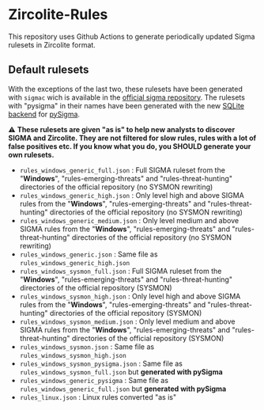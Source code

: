 # Zircolite-Rules

This repository uses Github Actions to generate periodically updated Sigma rulesets in Zircolite format.

## Default rulesets

With the exceptions of the last two, these rulesets have been generated with `sigmac` wich is available in the [official sigma repository](https://github.com/SigmaHQ/legacy-sigmatools).
The rulesets with "pysigma" in their names have been generated with the new [SQLite backend](https://github.com/wagga40/pySigma-backend-sqlite) for [pySigma](https://github.com/SigmaHQ/pySigma).

:warning: **These rulesets are given "as is" to help new analysts to discover SIGMA and Zircolite. They are not filtered for slow rules, rules with a lot of false positives etc. If you know what you do, you SHOULD generate your own rulesets.**

- `rules_windows_generic_full.json` : Full SIGMA ruleset from the "**Windows**", "rules-emerging-threats" and "rules-threat-hunting" directories of the official repository (no SYSMON rewriting)
- `rules_windows_generic_high.json` : Only level high and above SIGMA rules from the "**Windows**", "rules-emerging-threats" and "rules-threat-hunting" directories of the official repository (no SYSMON rewriting)
- `rules_windows_generic_medium.json` : Only level medium and above SIGMA rules from the "**Windows**", "rules-emerging-threats" and "rules-threat-hunting" directories of the official repository (no SYSMON rewriting)
- `rules_windows_generic.json` : Same file as `rules_windows_generic_high.json`
- `rules_windows_sysmon_full.json` : Full SIGMA ruleset from the "**Windows**", "rules-emerging-threats" and "rules-threat-hunting" directories of the official repository  (SYSMON)
- `rules_windows_sysmon_high.json` : Only level high and above SIGMA rules from the "**Windows**", "rules-emerging-threats" and "rules-threat-hunting" directories of the official repository (SYSMON)
- `rules_windows_sysmon_medium.json` : Only level medium and above SIGMA rules from the "**Windows**", "rules-emerging-threats" and "rules-threat-hunting" directories of the official repository (SYSMON)
- `rules_windows_sysmon.json` : Same file as `rules_windows_sysmon_high.json`
- `rules_windows_sysmon_pysigma.json` : Same file as `rules_windows_sysmon_full.json` but **generated with pySigma**
- `rules_windows_generic_pysigma` : Same file as `rules_windows_generic_full.json` but **generated with pySigma**
- `rules_linux.json` : Linux rules converted "as is"
